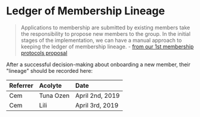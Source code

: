 # Ledger of Membership Lineage

> Applications to membership are submitted by existing members take the responsibility to propose new members to the group. In the initial stages of the implementation, we can have a manual approach to keeping the ledger of membership lineage. - [from our 1st membership protocols proposal](https://docs.google.com/document/d/18PoWjEzIAK_Zm_k4g7w0KgmZgqss9WmDplV_j1_z9Dw/edit)

After a successful decision-making about onboarding a new member, their "lineage" should be recorded here:

| Referrer | Acolyte | Date |
| :--- | :--- | :--- |
| Cem | Tuna Ozen | April 2nd, 2019 |
| Cem | Lili | April 3rd, 2019 |



